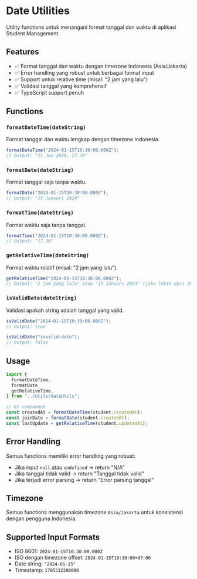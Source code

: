 # Date Utilities

Utility functions untuk menangani format tanggal dan waktu di aplikasi Student Management.

## Features

- ✅ Format tanggal dan waktu dengan timezone Indonesia (Asia/Jakarta)
- ✅ Error handling yang robust untuk berbagai format input
- ✅ Support untuk relative time (misal: "2 jam yang lalu")
- ✅ Validasi tanggal yang komprehensif
- ✅ TypeScript support penuh

## Functions

### `formatDateTime(dateString)`

Format tanggal dan waktu lengkap dengan timezone Indonesia.

```typescript
formatDateTime("2024-01-15T10:30:00.000Z");
// Output: "15 Jan 2024, 17.30"
```

### `formatDate(dateString)`

Format tanggal saja tanpa waktu.

```typescript
formatDate("2024-01-15T10:30:00.000Z");
// Output: "15 Januari 2024"
```

### `formatTime(dateString)`

Format waktu saja tanpa tanggal.

```typescript
formatTime("2024-01-15T10:30:00.000Z");
// Output: "17.30"
```

### `getRelativeTime(dateString)`

Format waktu relatif (misal: "2 jam yang lalu").

```typescript
getRelativeTime("2024-01-15T10:30:00.000Z");
// Output: "2 jam yang lalu" atau "15 Januari 2024" (jika lebih dari 30 hari)
```

### `isValidDate(dateString)`

Validasi apakah string adalah tanggal yang valid.

```typescript
isValidDate("2024-01-15T10:30:00.000Z");
// Output: true

isValidDate("invalid-date");
// Output: false
```

## Usage

```typescript
import {
  formatDateTime,
  formatDate,
  getRelativeTime,
} from "../utils/dateUtils";

// Di component
const createdAt = formatDateTime(student.createdAt);
const joinDate = formatDate(student.createdAt);
const lastUpdate = getRelativeTime(student.updatedAt);
```

## Error Handling

Semua functions memiliki error handling yang robust:

- Jika input `null` atau `undefined` → return "N/A"
- Jika tanggal tidak valid → return "Tanggal tidak valid"
- Jika terjadi error parsing → return "Error parsing tanggal"

## Timezone

Semua functions menggunakan timezone `Asia/Jakarta` untuk konsistensi dengan pengguna Indonesia.

## Supported Input Formats

- ISO 8601: `2024-01-15T10:30:00.000Z`
- ISO dengan timezone offset: `2024-01-15T10:30:00+07:00`
- Date string: `"2024-01-15"`
- Timestamp: `1705312200000`

